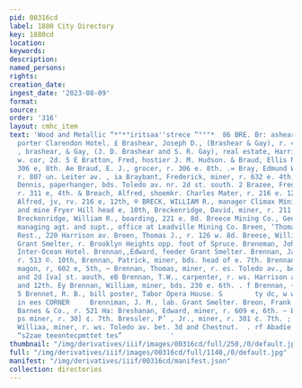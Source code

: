 ```yaml
---
pid: 00316cd
label: 1880 City Directory
key: 1880cd
location: 
keywords: 
description: 
named_persons: 
rights: 
creation_date: 
ingest_date: '2023-08-09'
format: 
source: 
order: '316'
layout: cmhc_item
text: 'Wood and Metallic “*"*°iritsaa''strece “°°"*  86 BRE. Br: ashear, B., (col’d)
  porter Clarendon Hotel. £ Brashear, Joseph D., (Brashear & Gay), r. 406 n. Spruce.
  , brashear, & Gay, (J. D. Brashear and S. R. Gay), real estate, Harrison ay. n,
  w. cor, 2d. 5 E Bratton, Fred, hostier J. M. Hudson. & Braud, Ellis N, grocer, r.
  306 e, 8th. Ae Braud, E. J., grocer, r. 306 e. 8th. .= Bray, Edmund W.. oxpressman,
  r. 807 un. Leiter av. , ia Braybant, Frederick, miner, r. 632 e. 4th, 9 Brayman,
  Dennis, paperhanger, bds. Toledo av. nr. 2d st. south. 2 Brazee, Fred. E., miner,
  r. 311 e, 4th. & Breach, Alfred, shoemkr. Charles Mater, r. 216 e. 12th. Hz Breach,
  Alfred, jv, rv. 216 e, 12th, ® BRECK, WILLIAM R., manager Climax Mining Co., office
  and mine Fryer Hill head e, 10th, Breckenridge, David, miner, r. 211 w. 2d st. south.
  Breckenridge, William R., boarding, 221 e. 8d. Breece Mining Co., George Summers
  managing agt. and supt., office at Leadville Mining Co. Breen, ‘Thomas H., St. Anns
  Rest., 220 Harrison av. Breen, Thomas J., r. 126 w. 8d. Breese, William H, sampler
  Grant Smelter, r. Brooklyn Heights opp. foot of Spruce. Breneman, John, miner, bds.
  Inter-Ocean Hotel. Brennan,,Edward, feeder Grant Smelter. Brennan, James, miner,
  r. 513 ©. 10th, Brennan, Patrick, miner, bds. head of e. 7th. Brennan, P. J., stone
  magon, r, 602 e, 5th, ~ Brennan, Thomas, miner, r. es. Toledo av., bet. Chestnut
  and 2d [va] st. aouth, eB Brennan, T.W., carpenter, r. ws. Harrison av., bet. 11th
  and 12th. Ey Brennan, William, miner, bds. 230 e. 6th. . f Brennan, +r. 110 e, 2d.
  5 Brennet, R. B., bill poster, Tabor Opera House. S        ty dc, w wy >  enaing  Dealer
  in ees CORNER     Brenniman, J. M., lab. Grant Smelter. Breon, Frank W., elk. W.
  Barnes & Co., r. 521 Ha: Breshanan, Edward, miner, r. 609 e, 6th. ~ Bressler, Phili
  ps miner, r. 30] ¢. 7th. Bressler, P’ , Jr., miner, r. 301 ¢. 7th. ; Breslin, ¥
  Williaa, miner, r. ws. Toledo av. bet. 3d and Chestnut.  . rf Abadie & Arnolds,
  “s2zae teeontecpmttet tes”            '
thumbnail: "/img/derivatives/iiif/images/00316cd/full/250,/0/default.jpg"
full: "/img/derivatives/iiif/images/00316cd/full/1140,/0/default.jpg"
manifest: "/img/derivatives/iiif/00316cd/manifest.json"
collection: directories
---
```

